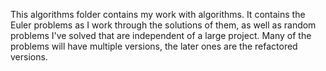 This algorithms folder contains my work with algorithms. It contains the Euler problems as I work through the solutions of them, as well as random problems I've solved that are independent of a large project. Many of the problems will have multiple versions, the later ones are the refactored versions.
